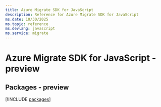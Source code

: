 ```yaml
---
title: Azure Migrate SDK for JavaScript
description: Reference for Azure Migrate SDK for JavaScript
ms.date: 10/30/2025
ms.topic: reference
ms.devlang: javascript
ms.service: migrate
---
```

# Azure Migrate SDK for JavaScript - preview
## Packages - preview
[!INCLUDE [packages](migrate-index.md)]
